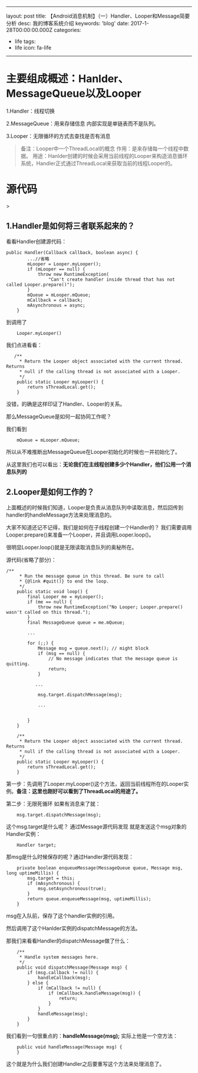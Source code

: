 
---
layout: post
title: 【Android消息机制】（一）Handler、Looper和Message简要分析
desc: 我的博客系统介绍
keywords: 'blog'
date: 2017-1-28T00:00:00.000Z
categories:
- life
tags:
- life
icon: fa-life
---
<h1>主要组成概述：Hanlder、MessageQueue以及Looper</h1>
1.Handler：线程切换

2.MessageQueue：用来存储信息 内部实现是单链表而不是队列。

3.Looper：无限循环的方式去查找是否有消息
> 备注：Looper中一个ThreadLocal的概念
> 作用：是来存储每一个线程中数据。
> 用途：Hanlder创建的时候会采用当前线程的Looper来构造消息循环系统，Handler正式通过ThreadLocal来获取当前的线程Looper的。

<!-- more -->
<h1>源代码</h1>>

<h2>1.Handler是如何将三者联系起来的？</h2>

看看Handler创建源代码：
```
public Handler(Callback callback, boolean async) {
        ...//省略
        mLooper = Looper.myLooper();
        if (mLooper == null) {
            throw new RuntimeException(
                "Can't create handler inside thread that has not called Looper.prepare()");
        }
        mQueue = mLooper.mQueue;
        mCallback = callback;
        mAsynchronous = async;
    }
```
到调用了
```
	Looper.myLooper()
```
我们点进看看：
```
   /**
     * Return the Looper object associated with the current thread.  Returns
     * null if the calling thread is not associated with a Looper.
     */
    public static Looper myLooper() {
        return sThreadLocal.get();
    }
```
没错，的确是这样印证了Handler、Looper的关系。

那么MessageQueue是如何一起协同工作呢？

我们看到
```
	mQueue = mLooper.mQueue;
```
所以从不难推断出MessageQueue在Looper初始化的时候也一并初始化了。

从这里我们也可以看出：**无论我们在主线程创建多少个Handler，他们公用一个消息队列的**
<h2>2.Looper是如何工作的？</h2>
上面概述的时候我们知道，Looper是负责从消息队列中读取消息，然后回传到handler的handleMessage方法来处理消息的。

大家不知道还记不记得，我们是如何在子线程创建一个Handler的？ 我们需要调用Looper.prepare()来准备一个Looper，并且调用Looper.loop()。

很明显Looper.loop()就是无限读取消息队列的奥秘所在。

源代码(省略了部分)：
```
/**
     * Run the message queue in this thread. Be sure to call
     * {@link #quit()} to end the loop.
     */
    public static void loop() {
        final Looper me = myLooper();
        if (me == null) {
            throw new RuntimeException("No Looper; Looper.prepare() wasn't called on this thread.");
        }
        final MessageQueue queue = me.mQueue;

        ...

        for (;;) {
            Message msg = queue.next(); // might block
            if (msg == null) {
                // No message indicates that the message queue is quitting.
                return;
            }

           ...

            msg.target.dispatchMessage(msg);

            ...

           
        }
    }

    /**
     * Return the Looper object associated with the current thread.  Returns
     * null if the calling thread is not associated with a Looper.
     */
    public static Looper myLooper() {
        return sThreadLocal.get();
    }
```
第一步：先调用了Looper.myLooper()这个方法，返回当前线程所在的Looper实例。**备注：这里也刚好可以看到了ThreadLocal的用途了。**

第二步：无限死循环 如果有消息来了就：
```
	msg.target.dispatchMessage(msg);
```

这个msg.target是什么呢？ 通过Message源代码发现 就是发送这个msg对象的Handler实例： 
```
	Handler target;
```

那msg是什么时候保存的呢？通过Handler源代码发现：
```
    private boolean enqueueMessage(MessageQueue queue, Message msg, long uptimeMillis) {
        msg.target = this;
        if (mAsynchronous) {
            msg.setAsynchronous(true);
        }
        return queue.enqueueMessage(msg, uptimeMillis);
    }
```
msg在入队前，保存了这个handler实例的引用。

然后调用了这个Hanlder实例的dispatchMessage的方法。

那我们来看看Handler的dispatchMessage做了什么：
```
    /**
     * Handle system messages here.
     */
    public void dispatchMessage(Message msg) {
        if (msg.callback != null) {
            handleCallback(msg);
        } else {
            if (mCallback != null) {
                if (mCallback.handleMessage(msg)) {
                    return;
                }
            }
            handleMessage(msg);
        }
    }
```
我们看到一句很重点的：**handleMessage(msg);**
实际上他是一个空方法：
```
    public void handleMessage(Message msg) {
    }
```
这个就是为什么我们创建Handler之后要重写这个方法来处理消息了。


